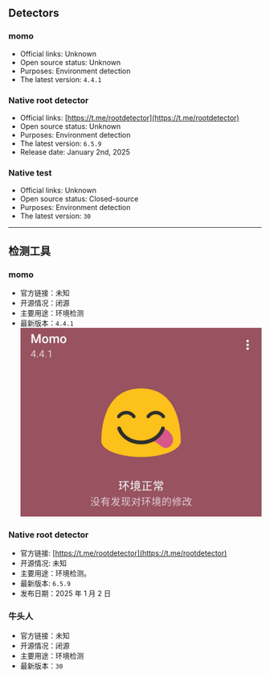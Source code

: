 ## Detectors

### momo
- Official links: Unknown
- Open source status: Unknown
- Purposes: Environment detection
- The latest version: ``4.4.1``

### Native root detector
- Official links: [https://t.me/rootdetector](https://t.me/rootdetector)
- Open source status: Unknown
- Purposes: Environment detection
- The latest version: ``6.5.9``
- Release date: January 2nd, 2025

### Native test
- Official links: Unknown
- Open source status: Closed-source
- Purposes: Environment detection
- The latest version: ``30``

---

## 检测工具

### momo
- 官方链接：未知
- 开源情况：闭源
- 主要用途：环境检测
- 最新版本：``4.4.1``
![momoNormalZH.jpg](momoNormalZH.jpg)

### Native root detector
- 官方链接: [https://t.me/rootdetector](https://t.me/rootdetector)
- 开源情况: 未知
- 主要用途：环境检测。
- 最新版本: ``6.5.9``
- 发布日期：2025 年 1 月 2 日

### 牛头人
- 官方链接：未知
- 开源情况：闭源
- 主要用途：环境检测
- 最新版本：``30``

